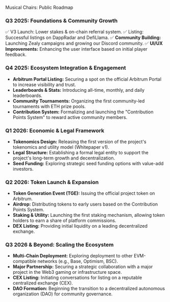 Musical Chairs: Public Roadmap

### Q3 2025: Foundations & Community Growth

✅ V3 Launch: Lower stakes & on-chain referral system.
✅ Listing: Successful listings on DappRadar and DefiLlama.
✅ **Community Building:** Launching Zealy campaigns and growing our Discord community.
✅ **UI/UX Improvements:** Enhancing the user interface based on initial player feedback.

### Q4 2025: Ecosystem Integration & Engagement

*   **Arbitrum Portal Listing:** Securing a spot on the official Arbitrum Portal to increase visibility and trust.
*   **Leaderboards & Stats:** Introducing all-time, monthly, and daily leaderboards.
*   **Community Tournaments:** Organizing the first community-led tournaments with ETH prize pools.
*   **Contribution System:** Formalizing and launching the "Contribution Points System" to reward active community members.

### Q1 2026: Economic & Legal Framework

*   **Tokenomics Design:** Releasing the first version of the project's tokenomics and utility model (Whitepaper v1).
*   **Legal Structure:** Establishing a formal legal entity to support the project's long-term growth and decentralization.
*   **Seed Funding:** Exploring strategic seed funding options with value-add investors.

### Q2 2026: Token Launch & Expansion

*   **Token Generation Event (TGE):** Issuing the official project token on Arbitrum.
*   **Airdrop:** Distributing tokens to early users based on the Contribution Points System.
*   **Staking & Utility:** Launching the first staking mechanism, allowing token holders to earn a share of platform commissions.
*   **DEX Listing:** Providing initial liquidity on a leading decentralized exchange.

### Q3 2026 & Beyond: Scaling the Ecosystem

*   **Multi-Chain Deployment:** Exploring deployment to other EVM-compatible networks (e.g., Base, Optimism, BSC).
*   **Major Partnership:** Securing a strategic collaboration with a major project in the Web3 gaming or infrastructure space.
*   **CEX Listing:** Initiating conversations for listing on a reputable centralized exchange (CEX).
*   **DAO Formation:** Beginning the transition to a decentralized autonomous organization (DAO) for community governance.
